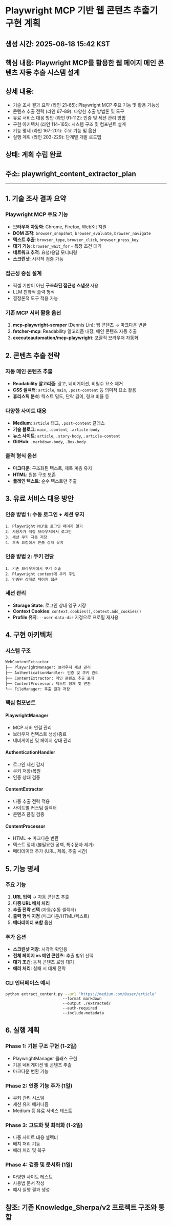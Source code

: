 # Playwright MCP 기반 웹 콘텐츠 추출기 구현 계획

## 생성 시간: 2025-08-18 15:42 KST

## 핵심 내용: Playwright MCP를 활용한 웹 페이지 메인 콘텐츠 자동 추출 시스템 설계

## 상세 내용:
- 기술 조사 결과 요약 (라인 21-65): Playwright MCP 주요 기능 및 활용 가능성
- 콘텐츠 추출 전략 (라인 67-89): 다양한 추출 방법론 및 도구
- 유료 서비스 대응 방안 (라인 91-112): 인증 및 세션 관리 방법
- 구현 아키텍처 (라인 114-165): 시스템 구조 및 컴포넌트 설계
- 기능 명세 (라인 167-201): 주요 기능 및 옵션
- 실행 계획 (라인 203-229): 단계별 개발 로드맵

## 상태: 계획 수립 완료
## 주소: playwright_content_extractor_plan

---

## 1. 기술 조사 결과 요약

### Playwright MCP 주요 기능
- **브라우저 자동화**: Chrome, Firefox, WebKit 지원
- **DOM 조작**: `browser_snapshot`, `browser_evaluate`, `browser_navigate`
- **텍스트 추출**: `browser_type`, `browser_click`, `browser_press_key`
- **대기 기능**: `browser_wait_for` - 특정 조건 대기
- **네트워크 추적**: 요청/응답 모니터링
- **스크린샷**: 시각적 검증 가능

### 접근성 중심 설계
- 픽셀 기반이 아닌 **구조화된 접근성 스냅샷** 사용
- LLM 친화적 출력 형식
- 결정론적 도구 적용 가능

### 기존 MCP 서버 활용 옵션
1. **mcp-playwright-scraper** (Dennis Lin): 웹 콘텐츠 → 마크다운 변환
2. **fetcher-mcp**: Readability 알고리즘 내장, 메인 콘텐츠 자동 추출
3. **executeautomation/mcp-playwright**: 포괄적 브라우저 자동화

## 2. 콘텐츠 추출 전략

### 자동 메인 콘텐츠 추출
- **Readability 알고리즘**: 광고, 네비게이션, 비필수 요소 제거
- **CSS 셀렉터**: `article`, `main`, `.post-content` 등 의미적 요소 활용
- **휴리스틱 분석**: 텍스트 밀도, 단락 길이, 링크 비율 등

### 다양한 사이트 대응
- **Medium**: `article` 태그, `.post-content` 클래스
- **기술 블로그**: `main`, `.content`, `.article-body`
- **뉴스 사이트**: `article`, `.story-body`, `.article-content`
- **GitHub**: `.markdown-body`, `.Box-body`

### 출력 형식 옵션
- **마크다운**: 구조화된 텍스트, 제목 계층 유지
- **HTML**: 원본 구조 보존
- **플레인 텍스트**: 순수 텍스트만 추출

## 3. 유료 서비스 대응 방안

### 인증 방법 1: 수동 로그인 + 세션 유지
```
1. Playwright MCP로 로그인 페이지 열기
2. 사용자가 직접 브라우저에서 로그인
3. 세션 쿠키 자동 저장
4. 후속 요청에서 인증 상태 유지
```

### 인증 방법 2: 쿠키 전달
```
1. 기존 브라우저에서 쿠키 추출
2. Playwright context에 쿠키 주입
3. 인증된 상태로 페이지 접근
```

### 세션 관리
- **Storage State**: 로그인 상태 영구 저장
- **Context Cookies**: `context.cookies()`, `context.add_cookies()`
- **Profile 유지**: `--user-data-dir` 지정으로 프로필 재사용

## 4. 구현 아키텍처

### 시스템 구조
```
WebContentExtractor
├── PlaywrightManager: 브라우저 세션 관리
├── AuthenticationHandler: 인증 및 쿠키 관리  
├── ContentExtractor: 메인 콘텐츠 추출 로직
├── ContentProcessor: 텍스트 정제 및 변환
└── FileManager: 추출 결과 저장
```

### 핵심 컴포넌트

#### PlaywrightManager
- MCP 서버 연결 관리
- 브라우저 컨텍스트 생성/종료
- 네비게이션 및 페이지 상태 관리

#### AuthenticationHandler  
- 로그인 세션 감지
- 쿠키 저장/복원
- 인증 상태 검증

#### ContentExtractor
- 다중 추출 전략 적용
- 사이트별 커스텀 셀렉터
- 콘텐츠 품질 검증

#### ContentProcessor
- HTML → 마크다운 변환
- 텍스트 정제 (불필요한 공백, 특수문자 제거)
- 메타데이터 추가 (URL, 제목, 추출 시간)

## 5. 기능 명세

### 주요 기능
1. **URL 입력** → 자동 콘텐츠 추출
2. **다중 URL 배치 처리**
3. **추출 전략 선택** (자동/수동 셀렉터)
4. **출력 형식 지정** (마크다운/HTML/텍스트)
5. **메타데이터 포함** 옵션

### 추가 옵션
- **스크린샷 저장**: 시각적 확인용
- **전체 페이지 vs 메인 콘텐츠**: 추출 범위 선택
- **대기 조건**: 동적 콘텐츠 로딩 대기
- **에러 처리**: 실패 시 대체 전략

### CLI 인터페이스 예시
```bash
python extract_content.py --url "https://medium.com/@user/article" 
                         --format markdown 
                         --output ./extracted/
                         --auth-required
                         --include-metadata
```

## 6. 실행 계획

### Phase 1: 기본 구조 구현 (1-2일)
- PlaywrightManager 클래스 구현
- 기본 네비게이션 및 콘텐츠 추출
- 마크다운 변환 기능

### Phase 2: 인증 기능 추가 (1일)  
- 쿠키 관리 시스템
- 세션 유지 메커니즘
- Medium 등 유료 서비스 테스트

### Phase 3: 고도화 및 최적화 (1-2일)
- 다중 사이트 대응 셀렉터
- 배치 처리 기능
- 에러 처리 및 복구

### Phase 4: 검증 및 문서화 (1일)
- 다양한 사이트 테스트
- 사용법 문서 작성
- 예시 실행 결과 생성

## 참조: 기존 Knowledge_Sherpa/v2 프로젝트 구조와 통합